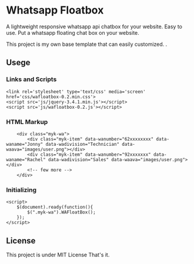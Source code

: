 # Whatsapp Floatbox

A lightweight responsive whatsapp api chatbox for your website. Easy to use.
Put a whatsapp floating chat box on your website.

This project is my own base template that can easily customized. .

## Usege

### Links and Scripts
```
<link rel='stylesheet' type='text/css' media='screen' href='css/wafloatbox-0.2.min.css'>
<script src='js/jquery-3.4.1.min.js'></script>
<script src='js/wafloatbox-0.2.js'></script>
```
### HTML Markup
 
```
    <div class="myk-wa">
        <div class="myk-item" data-wanumber="62xxxxxxxx" data-waname="Jonny" data-wadivision="Technician" data-waava="images/user.png"></div>
        <div class="myk-item" data-wanumber="92xxxxxxx" data-waname="Rachel" data-wadivision="Sales" data-waava="images/user.png"></div>
        <!-- few more -->
    </div>
```
### Initializing
```
<script>
    $(document).ready(function(){
        $(".myk-wa").WAFloatBox();
    });
</script>
```

## License

This project is under MIT License
That's it.
